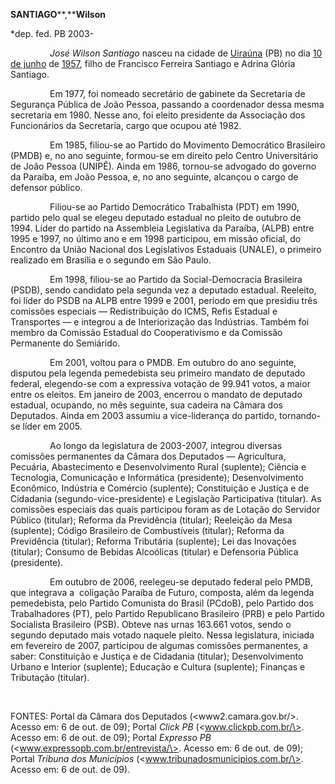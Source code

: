 **SANTIAGO****,****Wilson**

\*dep. fed. PB 2003-

                *José Wilson Santiago* nasceu na cidade de
[Uiraúna](http://pt.wikipedia.org/wiki/Uira%C3%BAna "Uiraúna") (PB) no
dia [10 de
junho](http://pt.wikipedia.org/wiki/10_de_Junho "10 de Junho") de
[1957](http://pt.wikipedia.org/wiki/1957 "1957"), filho de Francisco
Ferreira Santiago e Adrina Glória Santiago.

                Em 1977, foi nomeado secretário de gabinete da
Secretaria de Segurança Pública de João Pessoa, passando a coordenador
dessa mesma secretaria em 1980. Nesse ano, foi eleito presidente da
Associação dos Funcionários da Secretaria, cargo que ocupou até 1982.

                Em 1985, filiou-se ao Partido do Movimento Democrático
Brasileiro (PMDB) e, no ano seguinte, formou-se em direito pelo Centro
Universitário de João Pessoa (UNIPÊ). Ainda em 1986, tornou-se advogado
do governo da Paraíba, em João Pessoa, e, no ano seguinte, alcançou o
cargo de defensor público.

                Filiou-se ao Partido Democrático Trabalhista (PDT) em
1990, partido pelo qual se elegeu deputado estadual no pleito de outubro
de 1994. Líder do partido na Assembleia Legislativa da Paraíba, (ALPB)
entre 1995 e 1997, no último ano e em 1998 participou, em missão
oficial, do Encontro da União Nacional dos Legislativos Estaduais
(UNALE), o primeiro realizado em Brasília e o segundo em São Paulo.

                Em 1998, filiou-se ao Partido da Social-Democracia
Brasileira (PSDB), sendo candidato pela segunda vez a deputado estadual.
Reeleito, foi líder do PSDB na ALPB entre 1999 e 2001, período em que
presidiu três comissões especiais — Redistribuição do ICMS, Refis
Estadual e Transportes — e integrou a de Interiorização das Indústrias.
Também foi membro da Comissão Estadual do Cooperativismo e da Comissão
Permanente do Semiárido.

                Em 2001, voltou para o PMDB. Em outubro do ano seguinte,
disputou pela legenda pemedebista seu primeiro mandato de deputado
federal, elegendo-se com a expressiva votação de 99.941 votos, a maior
entre os eleitos. Em janeiro de 2003, encerrou o mandato de deputado
estadual, ocupando, no mês seguinte, sua cadeira na Câmara dos
Deputados. Ainda em 2003 assumiu a vice-liderança do partido,
tornando-se líder em 2005.

                Ao longo da legislatura de 2003-2007, integrou diversas
comissões permanentes da Câmara dos Deputados — Agricultura, Pecuária,
Abastecimento e Desenvolvimento Rural (suplente); Ciência e Tecnologia,
Comunicação e Informática (presidente); Desenvolvimento Econômico,
Indústria e Comércio (suplente); Constituição e Justiça e de Cidadania
(segundo-vice-presidente) e Legislação Participativa (titular). As
comissões especiais das quais participou foram as de Lotação do Servidor
Público (titular); Reforma da Previdência (titular); Reeleição da Mesa
(suplente); Código Brasileiro de Combustíveis (titular); Reforma da
Previdência (titular); Reforma Tributária (suplente); Lei das Inovações
(titular); Consumo de Bebidas Alcoólicas (titular) e Defensoria Pública
(presidente).

                Em outubro de 2006, reelegeu-se deputado federal pelo
PMDB, que integrava a  coligação Paraíba de Futuro, composta, além da
legenda pemedebista, pelo Partido Comunista do Brasil (PCdoB), pelo
Partido dos Trabalhadores (PT), pelo Partido Republicano Brasileiro
(PRB) e pelo Partido Socialista Brasileiro (PSB). Obteve nas urnas
163.661 votos, sendo o segundo deputado mais votado naquele pleito.
Nessa legislatura, iniciada em fevereiro de 2007, participou de algumas
comissões permanentes, a saber: Constituição e Justiça e de Cidadania
(titular); Desenvolvimento Urbano e Interior (suplente); Educação e
Cultura (suplente); Finanças e Tributação (titular).

               

FONTES: Portal da Câmara dos Deputados (\<www2.camara.gov.br/\>. Acesso
em: 6 de out. de 09); Portal *Click PB* (\<www.clickpb.com.br/\>. Acesso
em: 6 de out. de 09); Portal *Expresso PB*
(\<www.expressopb.com.br/entrevista/\>. Acesso em: 6 de out. de 09);
Portal *Tribuna dos Municípios* (\<www.tribunadosmunicipios.com.br/\>.
Acesso em: 6 de out. de 09).

 

 
